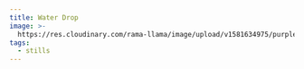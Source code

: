 ```yaml
---
title: Water Drop
image: >-
  https://res.cloudinary.com/rama-llama/image/upload/v1581634975/purple_Water_Drop_iu1z7o.jpg
tags:
  - stills
---
```


